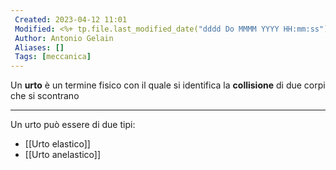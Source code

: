 ```yaml
---
 Created: 2023-04-12 11:01
 Modified: <%+ tp.file.last_modified_date("dddd Do MMMM YYYY HH:mm:ss") %>
 Author: Antonio Gelain
 Aliases: []
 Tags: [meccanica]
---
```


Un **urto** è un termine fisico con il quale si identifica la **collisione** di due corpi che si scontrano

---

Un urto può essere di due tipi:
- [[Urto elastico]]
- [[Urto anelastico]]